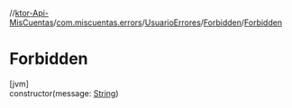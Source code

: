 //[ktor-Api-MisCuentas](../../../../index.md)/[com.miscuentas.errors](../../index.md)/[UsuarioErrores](../index.md)/[Forbidden](index.md)/[Forbidden](-forbidden.md)

# Forbidden

[jvm]\
constructor(message: [String](https://kotlinlang.org/api/latest/jvm/stdlib/kotlin/-string/index.html))
